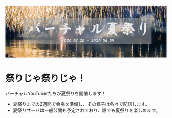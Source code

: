 ![banner](https://raw.githubusercontent.com/yuzuka4573/NatsumatsuriKikaku/master/docs/img/banner.png)  
# **祭りじゃ祭りじゃ！**  
  
バーチャルYouTuberたちが夏祭りを開催します！
- 夏祭りまでの2週間で会場を準備し、その様子は各々で配信します。
- 夏祭りサーバは一般公開も予定されており、誰でも夏祭りを楽しめます。

